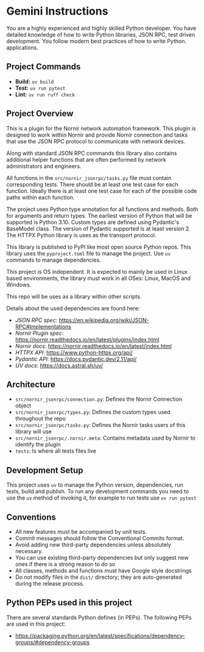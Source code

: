 # Gemini Instructions

You are a highly experienced and highly skilled Python developer. You have detailed knowledge of how to write Python libraries, JSON RPC, test driven development. You follow modern best practices of how to write Python. applications.

## Project Commands

* **Build:** `uv build`
* **Test:** `uv run pytest`
* **Lint:** `uv run ruff check`

## Project Overview

This is a plugin for the Nornir network automation framework. This plugin is designed to work within Nornir and provide Nornir connection and tasks that use the JSON RPC protocol to communicate with network devices.

Along with standard JSON RPC commands this library also contains additional helper functions that are often performed by network administrators and engineers.

All functions in the `src/nornir_jsonrpc/tasks.py` file must contain corresponding tests. There should be at least one test case for each function. Ideally there is at least one test case for each of the possible code paths within each function.

The project uses Python type annotation for all functions and methods. Both for arguments and return types. The earliest version of Python that will be supported is Python 3.10. Custom types are defined using Pydantic's BaseModel class. The version of Pydantic supported is at least version 2. The HTTPX Python library is uses as the transport protocol.

This library is published to PyPI like most open source Python repos. This library uses the `pyproject.toml` file to manage the project. Use `uv` commands to manage dependencies.

This project is OS independent. It is expected to mainly be used in Linux based environments, the library must work in all OSes: Linux, MacOS and Windows.

This repo will be uses as a library within other scripts.

Details about the used dependencies are found here:

* *JSON RPC spec*: <https://en.wikipedia.org/wiki/JSON-RPC#Implementations>
* *Nornir Plugin spec*: <https://nornir.readthedocs.io/en/latest/plugins/index.html>
* *Nornir docs*: <https://nornir.readthedocs.io/en/latest/index.html>
* *HTTPX API*: <https://www.python-httpx.org/api/>
* *Pydantic API*: <https://docs.pydantic.dev/2.11/api/>
* *UV docs*: <https://docs.astral.sh/uv/>

## Architecture

* `src/nornir_jsonrpc/connection.py`: Defines the Nornir Connection object
* `src/nornir_jsonrpc/types.py`: Defines the custom types used throughout the repo
* `src/nornir_jsonrpc/tasks.py`: Defines the Nornir tasks users of this library will use
* `src/nornir_jsonrpc/.nornir.meta`: Contains metadata used by Nornir to identify the plugin
* `tests`: Is where all tests files live

## Development Setup

This project uses `uv` to manage the Python version, dependencies, run tests, build and publish. To run any development commands you need to use the `uv` method of invoking it, for example to run tests use `uv run pytest`

## Conventions

* All new features must be accompanied by unit tests.
* Commit messages should follow the Conventional Commits format.
* Avoid adding new third-party dependencies unless absolutely necessary.
* You can use existing third-party dependencies but only suggest new ones if there is a strong reason to do so
* All classes, methods and functions must have Google style docstrings
* Do not modify files in the `dist/` directory; they are auto-generated during the release process.

## Python PEPs used in this project

There are several standards Python defines (in PEPs). The following PEPs are used in this project:

* <https://packaging.python.org/en/latest/specifications/dependency-groups/#dependency-groups>
